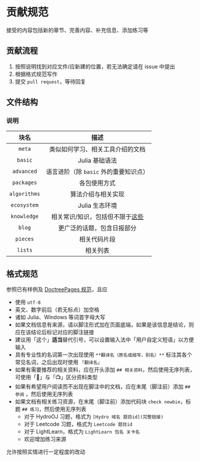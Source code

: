 # 贡献规范
接受的内容包括新的章节、完善内容、补充信息、添加练习等

## 贡献流程
1. 按照说明找到对应文件/应新建的位置，若无法确定请在 issue 中提出
2. 根据格式规范写作
3. 提交 `pull request`，等待回复

## 文件结构
### 说明
| 块名 | 描述 |
| :-: | :-: |
| `meta` | 类似如何学习、相关工具介绍的文档 |
| `basic` | Julia 基础语法 |
| `advanced` | 语言进阶（除 `basic` 外的重要知识点） |
| `packages` | 各包使用方式 |
| `algorithms` | 算法介绍与相关实现 |
| `ecosystem` | Julia 生态环境 |
| `knowledge` | 相关常识/知识，包括但不限于[这些](https://discourse.juliacn.com/t/topic/4203) |
| `blog` | 更广泛的话题，包含日报部分 |
| `pieces` | 相关代码片段 |
| `lists` | 相关列表 |

## 格式规范
参照已有样例及 [DoctreePages 规范](https://github.com/JuliaRoadmap/DoctreePages.jl)，且应
* 使用 `utf-8`
* 英文、数字前后（若无标点）加空格
* 诸如 Julia、Windows 等词首字母大写
* 如果文档信息有来源，请以脚注形式加在页面底端，如果是该信息是结论，则应在该结论后标记对应的脚注链接
* 建议用「这个」**适当**替代引号，可以设置输入法中「用户自定义短语」以方便输入
* 具有专业性的名词第一次出现使用 `**翻译名（原名或缩写，别名）**` 标注其各个常见名词，之后出现时使用 `「翻译名」`
* 如果有需要推荐的相关资料，应在开头添加 `## 相关资料`，然后使用无序列表，可使用「📄」与「📺」区分资料类型
* 如果有希望用户阅读而不出现在脚注中的文档，应在末尾（脚注前）添加 `## 参阅` ，然后使用无序列表
* 如果文档有相关练习资源，在末尾（脚注前）添加代码块 `check newbie`，标题 `## 练习`，然后使用无序列表
	* 对于 HydroOJ 习题，格式为 `[Hydro 域名 题目id](完整链接)`
	* 对于 Leetcode 习题，格式为 `Leetcode 题目id`
	* 对于 LightLearn，格式为 `LightLearn 包名 关卡名`
	* 欢迎增加练习来源

允许按照实情进行一定程度的改动
